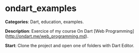 # ondart_examples

**Categories**: Dart, education, examples.

**Description**:
Exercice of my course On Dart [Web Programming] (http://ondart.me/web_programming.md).

**Start**:
Clone the project and open one of folders with Dart Editor. 







